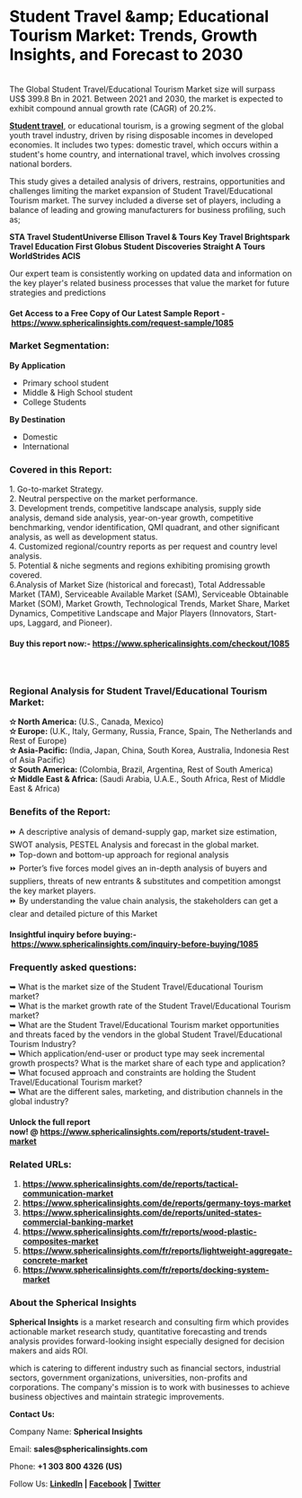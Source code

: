<div class="content-body__description">
<div class="content-body__description">
<div class="content-body__description">
<h1><span style="color: #000000;">Student Travel &amp;amp; Educational Tourism Market: Trends, Growth Insights, and Forecast to 2030</span></h1>
<div class="content-body__detail">&nbsp;
<div class="content-body__description">The Global Student Travel/Educational Tourism Market size will surpass US$ 399.8 Bn in 2021. Between 2021 and 2030, the market is expected to exhibit compound annual growth rate (CAGR) of 20.2%.</div>
<div class="content-body__detail">
<section id="section_0" class="entry fr-view">
<p><a href="https://www.sphericalinsights.com/reports/student-travel-market" target="_blank" rel="noopener"><strong>Student travel</strong></a>, or educational tourism, is a growing segment of the global youth travel industry, driven by rising disposable incomes in developed economies. It includes two types: domestic travel, which occurs within a student's home country, and international travel, which involves crossing national borders.</p>
<p>This study gives a detailed analysis of drivers, restrains, opportunities and challenges limiting the market expansion of Student Travel/Educational Tourism market. The survey included a diverse set of players, including a balance of leading and growing manufacturers for business profiling, such as;</p>
<p><strong>STA Travel StudentUniverse Ellison Travel &amp; Tours Key Travel Brightspark Travel Education First Globus Student Discoveries Straight A Tours WorldStrides ACIS</strong></p>
<p>Our expert team is consistently working on updated data and information on the key player's related business processes that value the market for future strategies and predictions</p>
<h4><strong>Get Access to a Free Copy of Our Latest Sample Report -&nbsp;<a href="https://www.sphericalinsights.com/request-sample/1085" target="_blank" rel="noopener">https://www.sphericalinsights.com/request-sample/1085</a></strong></h4>
<h3><strong>Market Segmentation:</strong></h3>
<p><strong>By Application</strong></p>
<ul>
<li>Primary school student</li>
<li>Middle &amp; High School student</li>
<li>College Students</li>
</ul>
<p><strong>By Destination</strong></p>
<ul>
<li>Domestic</li>
<li>International</li>
</ul>
<h3>Covered in this Report:</h3>
<p>1. Go-to-market Strategy.<br />2. Neutral perspective on the market performance.<br />3. Development trends, competitive landscape analysis, supply side analysis, demand side analysis, year-on-year growth, competitive benchmarking, vendor identification, QMI quadrant, and other significant analysis, as well as development status.<br />4. Customized regional/country reports as per request and country level analysis.<br />5. Potential &amp; niche segments and regions exhibiting promising growth covered.<br />6.Analysis of Market Size (historical and forecast), Total Addressable Market (TAM), Serviceable Available Market (SAM), Serviceable Obtainable Market (SOM), Market Growth, Technological Trends, Market Share, Market Dynamics, Competitive Landscape and Major Players (Innovators, Start-ups, Laggard, and Pioneer).</p>
<h4>Buy this report now:-&nbsp;<a href="https://www.sphericalinsights.com/checkout/1085" target="_blank" rel="noopener">https://www.sphericalinsights.com/checkout/1085</a></h4>
<h3>&nbsp;</h3>
<h3><strong>Regional Analysis for Student Travel/Educational Tourism Market:</strong></h3>
<p><strong>✫ North America:&nbsp;</strong>(U.S., Canada, Mexico)<br /><strong>✫ Europe:&nbsp;</strong>(U.K., Italy, Germany, Russia, France, Spain, The Netherlands and Rest of Europe)<br /><strong>✫ Asia-Pacific:&nbsp;</strong>(India, Japan, China, South Korea, Australia, Indonesia Rest of Asia Pacific)<br /><strong>✫ South America:&nbsp;</strong>(Colombia, Brazil, Argentina, Rest of South America)<br /><strong>✫ Middle East &amp; Africa:&nbsp;</strong>(Saudi Arabia, U.A.E., South Africa, Rest of Middle East &amp; Africa)</p>
<h3>Benefits of the Report:</h3>
<p>⏩ A descriptive analysis of demand-supply gap, market size estimation, SWOT analysis, PESTEL Analysis and forecast in the global market.<br />⏩ Top-down and bottom-up approach for regional analysis<br />⏩ Porter&rsquo;s five forces model gives an in-depth analysis of buyers and suppliers, threats of new entrants &amp; substitutes and competition amongst the key market players.<br />⏩ By understanding the value chain analysis, the stakeholders can get a clear and detailed picture of this Market</p>
<h4>Insightful inquiry before buying:-&nbsp;<a href="https://www.sphericalinsights.com/inquiry-before-buying/1085" target="_blank" rel="noopener">https://www.sphericalinsights.com/inquiry-before-buying/1085</a></h4>
<h3>Frequently asked questions:</h3>
<p>➥ What is the market size of the Student Travel/Educational Tourism market?<br />➥ What is the market growth rate of the Student Travel/Educational Tourism market?<br />➥ What are the Student Travel/Educational Tourism market opportunities and threats faced by the vendors in the global Student Travel/Educational Tourism Industry?<br />➥ Which application/end-user or product type may seek incremental growth prospects? What is the market share of each type and application?<br />➥ What focused approach and constraints are holding the Student Travel/Educational Tourism market?<br />➥ What are the different sales, marketing, and distribution channels in the global industry?</p>
<h4>Unlock the full report now!&nbsp;@&nbsp;<a href="https://www.sphericalinsights.com/reports/student-travel-market" target="_blank" rel="noopener">https://www.sphericalinsights.com/reports/student-travel-market</a></h4>
<h3><strong>Related URLs:</strong></h3>
<ol>
<li><strong><a href="https://www.sphericalinsights.com/de/reports/tactical-communication-market">https://www.sphericalinsights.com/de/reports/tactical-communication-market</a></strong></li>
<li><strong><a href="https://www.sphericalinsights.com/de/reports/germany-toys-market">https://www.sphericalinsights.com/de/reports/germany-toys-market</a></strong></li>
<li><strong><a href="https://www.sphericalinsights.com/de/reports/united-states-commercial-banking-market">https://www.sphericalinsights.com/de/reports/united-states-commercial-banking-market</a></strong></li>
<li><strong><a href="https://www.sphericalinsights.com/fr/reports/wood-plastic-composites-market">https://www.sphericalinsights.com/fr/reports/wood-plastic-composites-market</a></strong></li>
<li><strong><a href="https://www.sphericalinsights.com/fr/reports/lightweight-aggregate-concrete-market">https://www.sphericalinsights.com/fr/reports/lightweight-aggregate-concrete-market</a></strong></li>
<li><strong><a href="https://www.sphericalinsights.com/fr/reports/docking-system-market">https://www.sphericalinsights.com/fr/reports/docking-system-market</a>&nbsp;</strong></li>
</ol>
<h3><strong>About the Spherical Insights</strong></h3>
<p><strong>Spherical Insights</strong>&nbsp;is a market research and consulting firm which provides actionable market research study, quantitative forecasting and trends analysis provides forward-looking insight especially designed for decision makers and aids ROI.</p>
<p>which is catering to different industry such as financial sectors, industrial sectors, government organizations, universities, non-profits and corporations. The company's mission is to work with businesses to achieve business objectives and maintain strategic improvements.</p>
<p><strong>Contact Us:</strong></p>
<p>Company Name:&nbsp;<strong>Spherical Insights</strong></p>
<p>Email:&nbsp;<strong>sales@sphericalinsights.com</strong></p>
<p>Phone:&nbsp;<strong>+1 303 800 4326 (US)</strong></p>
<p>Follow Us:&nbsp;<strong><a href="https://www.linkedin.com/company/spherical-insight/"><u>LinkedIn</u></a>&nbsp;|&nbsp;<a href="https://www.facebook.com/sphericalinsights22"><u>Facebook</u></a>&nbsp;|&nbsp;<a href="https://twitter.com/SInsights_US"><u>Twitter</u></a></strong></p>
</section>
</div>
</div>
</div>
</div>
</div>
